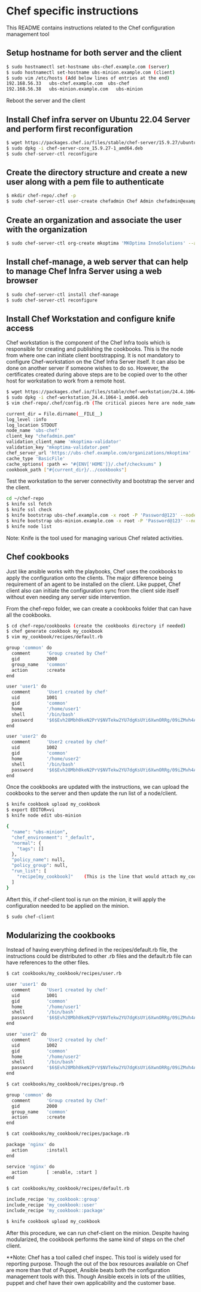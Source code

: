 # Chef specific instructions
This README contains instructions related to the Chef configuration management tool

## Setup hostname for both server and the client

```bash
$ sudo hostnamectl set-hostname ubs-chef.example.com (server)
$ sudo hostnamectl set-hostname ubs-minion.example.com (client)
$ sudo vim /etc/hosts (Add below lines of entries at the end)
192.168.56.33   ubs-chef.example.com  ubs-chef
192.168.56.38   ubs-minion.example.com   ubs-minion
```
Reboot the server and the client

## Install Chef infra server on Ubuntu 22.04 Server and perform first reconfiguration

```bash
$ wget https://packages.chef.io/files/stable/chef-server/15.9.27/ubuntu/18.04/chef-server-core_15.9.27-1_amd64.deb
$ sudo dpkg -i chef-server-core_15.9.27-1_amd64.deb
$ sudo chef-server-ctl reconfigure

```
## Create the directory structure and create a new user along with a pem file to authenticate

```bash
$ mkdir chef-repo/.chef -p
$ sudo chef-server-ctl user-create chefadmin Chef Admin chefadmin@example.com 'password' --filename chef-repo/.chef/chefadmin.pem
``` 

## Create an organization and associate the user with the organization

```bash
$ sudo chef-server-ctl org-create mkoptima 'MKOptima InnoSolutions' --association_user chefadmin --filename chef-repo/.chef/mkoptima-validator.pem
```
## Install chef-manage, a web server that can help to manage Chef Infra Server using a web browser

```bash
$ sudo chef-server-ctl install chef-manage
$ sudo chef-server-ctl reconfigure

```

## Install Chef Workstation and configure knife access

Chef workstation is the component of the Chef Infra tools which is responsible for creating and publishing the cookbooks. This is the node from where one can initiate client bootstrapping. It is not mandatory to configure Chef-workstation on the Chef Infra Server itself. It can also be done on another server if someone wishes to do so. However, the certificates created during above steps are to be copied over to the other host for workstation to work from a remote host.

```bash
$ wget https://packages.chef.io/files/stable/chef-workstation/24.4.1064/debian/10/chef-workstation_24.4.1064-1_amd64.deb
$ sudo dpkg -i chef-workstation_24.4.1064-1_amd64.deb
$ vim chef-repo/.chef/config.rb (The critical pieces here are node_name, client_key, validation_client_name, validation_key and chef_server_url)

current_dir = File.dirname(__FILE__)
log_level :info
log_location STDOUT
node_name 'ubs-chef'
client_key "chefadmin.pem"
validation_client_name 'mkoptima-validator'
validation_key "mkoptima-validator.pem"
chef_server_url 'https://ubs-chef.example.com/organizations/mkoptima'
cache_type 'BasicFile'
cache_options( :path => "#{ENV['HOME']}/.chef/checksums" )
cookbook_path ["#{current_dir}/../cookbooks"]

```

Test the workstation to the server connectivity and bootstrap the server and the client.

```bash
cd ~/chef-repo
$ knife ssl fetch
$ knife ssl check
$ knife bootstrap ubs-chef.example.com -x root -P 'Password@123' --node-name ubs-chef
$ knife bootstrap ubs-minion.example.com -x root -P 'Password@123' --node-name ubs-minion
$ knife node list
```

Note: Knife is the tool used for managing various Chef related activities.

## Chef cookbooks

Just like ansible works with the playbooks, Chef uses the cookbooks to apply the configuration onto the clients. The major difference being requirement of an agent to be installed on the client. Like puppet, Chef client also can initiate the configuration sync from the client side itself without even needing any server side intervention.

From the chef-repo folder, we can create a cookbooks folder that can have all the cookbooks.

```bash
$ cd chef-repo/cookbooks (create the cookbooks directory if needed)
$ chef generate cookbook my_cookbook
$ vim my_cookbook/recipes/default.rb

group 'common' do
  comment      'Group created by Chef'
  gid          2000
  group_name   'common'
  action       :create
end

user 'user1' do
  comment      'User1 created by chef'
  uid          1001
  gid          'common'
  home         '/home/user1'
  shell        '/bin/bash'
  password     '$6$Evh28Mbh0keN2PrV$NVTekw2YU7dgKsUYi6XwnORRg/09iZMvh4A3bnpVsiQ8BSBQZeST7bvDqGiperx.CsezvadJpBjFMO4F1USZu1'
end

user 'user2' do
  comment      'User2 created by chef'
  uid          1002
  gid          'common'
  home         '/home/user2'
  shell        '/bin/bash'
  password     '$6$Evh28Mbh0keN2PrV$NVTekw2YU7dgKsUYi6XwnORRg/09iZMvh4A3bnpVsiQ8BSBQZeST7bvDqGiperx.CsezvadJpBjFMO4F1USZu1'
end

```

Once the cookbooks are updated with the instructions, we can upload the cookbooks to the server and then update the run list of a node/client.

```bash
$ knife cookbook upload my_cookbook
$ export EDITOR=vi
$ knife node edit ubs-minion

{
  "name": "ubs-minion",
  "chef_environment": "_default",
  "normal": {
    "tags": []
  },
  "policy_name": null,
  "policy_group": null,
  "run_list": [
    "recipe[my_cookbook]"    (This is the line that would attach my_cookbook cookbook to the client ubs-minion)
  ]
}
```

Aftert this, if chef-client tool is run on the minion, it will apply the configuration needed to be applied on the minion.

```bash
$ sudo chef-client
```

## Modularizing the cookbooks

Instead of having everything defined in the recipes/default.rb file, the instructions could be distributed to other .rb files and the default.rb file can have references to the other files.

```bash
$ cat cookbooks/my_cookbook/recipes/user.rb

user 'user1' do
  comment      'User1 created by chef'
  uid          1001
  gid          'common'
  home         '/home/user1'
  shell        '/bin/bash'
  password     '$6$Evh28Mbh0keN2PrV$NVTekw2YU7dgKsUYi6XwnORRg/09iZMvh4A3bnpVsiQ8BSBQZeST7bvDqGiperx.CsezvadJpBjFMO4F1USZu1'
end

user 'user2' do
  comment      'User2 created by chef'
  uid          1002
  gid          'common'
  home         '/home/user2'
  shell        '/bin/bash'
  password     '$6$Evh28Mbh0keN2PrV$NVTekw2YU7dgKsUYi6XwnORRg/09iZMvh4A3bnpVsiQ8BSBQZeST7bvDqGiperx.CsezvadJpBjFMO4F1USZu1'
end

$ cat cookbooks/my_cookbook/recipes/group.rb

group 'common' do
  comment      'Group created by Chef'
  gid          2000
  group_name   'common'
  action       :create
end

$ cat cookbooks/my_cookbook/recipes/package.rb

package 'nginx' do
  action       :install
end

service 'nginx' do
  action       [ :enable, :start ]
end

$ cat cookbooks/my_cookbook/recipes/default.rb

include_recipe 'my_cookbook::group'
include_recipe 'my_cookbook::user'
include_recipe 'my_cookbook::package'

$ knife cookbook upload my_cookbook
```

After this procedure, we can run chef-client on the minion. Despite having modularized, the cookbook performs the same kind of steps on the chef client.

**Note: Chef has a tool called chef inspec. This tool is widely used for reporting purpose. Though the out of the box resources available on Chef are more than that of Puppet, Ansible beats both the configuration management tools with this. Though Ansible excels in lots of the utilities, puppet and chef have their own applicability and the customer base.
